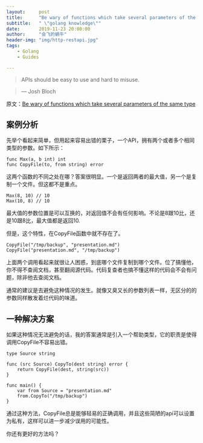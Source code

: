 ```yaml
---
layout:     post
title:      "Be wary of functions which take several parameters of the same type"
subtitle:   " \"golang knowledge\""
date:       2019-11-23 20:00:00
author:     "会飞的蜗牛"
header-img: "img/http-restapi.jpg"
tags:
    - Golang
    - Guides

---
```

> APIs should be easy to use and hard to misuse.

> — Josh Bloch

原文：[Be wary of functions which take several parameters of the same type](https://dave.cheney.net/2019/09/24/be-wary-of-functions-which-take-several-parameters-of-the-same-type)

## 案例分析
先举个看起来简单，但用起来容易出错的栗子，一个API，拥有两个或者多个相同类型的参数。如下所示：

```
func Max(a, b int) int
func CopyFile(to, from string) error
```

这两个函数的不同之处在哪？答案很明显。一个是返回两者的最大值，另一个是复制一个文件。但这都不是重点。

```
Max(8, 10) // 10
Max(10, 8) // 10
```

最大值的参数位置是可以互换的，对返回值不会有任何影响。不论是8跟10比，还是10跟8比，最大值都是返回10.

但是，这个特性，在CopyFile函数中就不存在了。

```
CopyFile("/tmp/backup", "presentation.md")
CopyFile("presentation.md", "/tmp/backup")
```

上面两个调用看起来就很让人困惑，到底哪个文件复制到哪个文件。位了搞懂他，你不得不查阅文档，甚至翻阅源代码。代码复查者也搞不懂这样的代码会不会有问题，除非他去查阅文档。

通常的建议是去避免这种情况的发生。就像又臭又长的参数列表一样，无区分的的参数同样散发着烂代码的味道。

## 一种解决方案
如果这种情况无法避免的话，我的答案通常是引入一个帮助类型，它的职责是使得调用CopyFile不容易出错。

```
type Source string

func (src Source) CopyTo(dest string) error {
	return CopyFile(dest, string(src))
}

func main() {
	var from Source = "presentation.md"
	from.CopyTo("/tmp/backup")
}
```

通过这种方法，CopyFile总是能够轻易的正确调用，并且这些简陋的api可以设置为私有，这样可以进一步减少误用的可能性。

你还有更好的方法吗？
